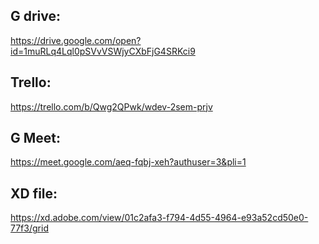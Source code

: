 ## G drive:
https://drive.google.com/open?id=1muRLq4Lql0pSVvVSWjyCXbFjG4SRKci9


## Trello:
https://trello.com/b/Qwg2QPwk/wdev-2sem-prjv


## G Meet:
https://meet.google.com/aeq-fqbj-xeh?authuser=3&pli=1


## XD file:
https://xd.adobe.com/view/01c2afa3-f794-4d55-4964-e93a52cd50e0-77f3/grid
